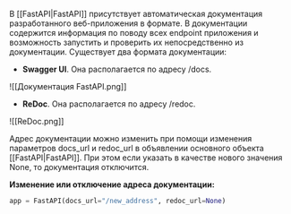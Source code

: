 В [[FastAPI|FastAPI]] присутствует автоматическая документация разработанного веб-приложения в формате. В документации содержится информация по поводу всех endpoint приложения и возможность запустить и проверить их непосредственно из документации. Существует два формата документации:

- **Swagger UI**. Она располагается по адресу /docs.

![[Документация FastAPI.png]]

- **ReDoc**. Она располагается по адресу /redoc.

![[ReDoc.png]]

Адрес документации можно изменить при помощи изменения параметров docs_url и redoc_url в объявлении основного объекта [[FastAPI|FastAPI]]. При этом если указать в качестве нового значения None, то документация отключится.

**Изменение или отключение адреса документации:**

```Python
app = FastAPI(docs_url="/new_address", redoc_url=None)
```